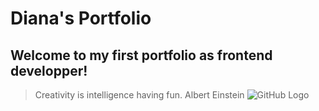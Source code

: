 # Diana's Portfolio

## Welcome to my first portfolio as frontend developper!

> Creativity is intelligence having fun.
> Albert Einstein
![GitHub Logo](/images/yaktocat.png)
